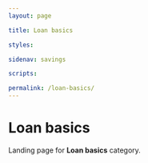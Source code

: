 ```yaml
---
layout: page

title: Loan basics

styles:

sidenav: savings

scripts:

permalink: /loan-basics/
---
```


# Loan basics

Landing page for **Loan basics** category.

